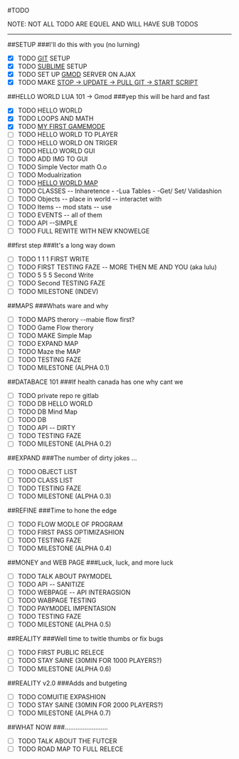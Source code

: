 #TODO

NOTE: NOT ALL TODO ARE EQUEL AND WILL HAVE SUB TODOS
***

##SETUP
###I'll do this with you (no lurning)
- [x] TODO [GIT](https://desktop.github.com/) SETUP
- [x] TODO [SUBLIME](https://www.sublimetext.com/) SETUP
- [x] TODO SET UP [GMOD](http://wiki.garrysmod.com/page/Linux_Dedicated_Server_Hosting) SERVER ON AJAX 
- [x] TODO MAKE [STOP -> UPDATE -> PULL GIT -> START SCRIPT](http://www.freeos.com/guides/lsst/ch02sec01.html)

##HELLO WORLD LUA 101 -> Gmod
###yep this will be hard and fast
- [x] TODO HELLO WORLD
- [x] TODO LOOPS AND MATH
- [x] TODO [MY FIRST GAMEMODE](https://wiki.garrysmod.com/page/Gamemode_Creation)
- [ ] TODO HELLO WORLD TO PLAYER
- [ ] TODO HELLO WORLD ON TRIGER
- [ ] TODO HELLO WORLD GUI
- [ ] TODO ADD IMG TO GUI
- [ ] TODO Simple Vector math O.o
- [ ] TODO Modualrization
- [ ] TODO [HELLO WORLD MAP](https://developer.valvesoftware.com/wiki/Your_First_Map)
- [ ] TODO CLASSES -- Inharetence
		- -Lua Tables
		- -Get/ Set/ Validashion
- [ ] TODO Objects -- place in world -- interactet with
- [ ] TODO Items -- mod stats -- use
- [ ] TODO EVENTS -- all of them
- [ ] TODO API --SIMPLE
- [ ] TODO FULL REWITE WITH NEW KNOWELGE

##first step
###It's a long way down
- [ ] TODO 1 1 1 FIRST WRITE
- [ ] TODO FIRST TESTING FAZE -- MORE THEN ME AND YOU (aka lulu) 
- [ ] TODO 5 5 5 Second Write
- [ ] TODO Second TESTING FAZE
- [ ] TODO MILESTONE (INDEV)

##MAPS
###Whats ware and why
- [ ] TODO MAPS therory --mabie flow first?
- [ ] TODO Game Flow therory
- [ ] TODO MAKE Simple Map
- [ ] TODO EXPAND MAP
- [ ] TODO Maze the MAP
- [ ] TODO TESTING FAZE
- [ ] TODO MILESTONE (ALPHA 0.1)

##DATABACE 101
###If health canada has one why cant we
- [ ] TODO private repo re gitlab
- [ ] TODO DB HELLO WORLD
- [ ] TODO DB Mind Map
- [ ] TODO DB
- [ ] TODO API -- DIRTY
- [ ] TODO TESTING FAZE
- [ ] TODO MILESTONE (ALPHA 0.2)

##EXPAND
###The number of dirty jokes ...
- [ ] TODO OBJECT LIST
- [ ] TODO CLASS LIST
- [ ] TODO TESTING FAZE
- [ ] TODO MILESTONE (ALPHA 0.3)

##REFINE
###Time to hone the edge
- [ ] TODO FLOW MODLE OF PROGRAM
- [ ] TODO FIRST PASS OPTIMIZASHION
- [ ] TODO TESTING FAZE
- [ ] TODO MILESTONE (ALPHA 0.4)

##MONEY and WEB PAGE
###Luck, luck, and more luck
- [ ] TODO TALK ABOUT PAYMODEL
- [ ] TODO API -- SANITIZE
- [ ] TODO WEBPAGE -- API INTERAGSION
- [ ] TODO WABPAGE TESTING
- [ ] TODO PAYMODEL IMPENTASION
- [ ] TODO TESTING FAZE
- [ ] TODO MILESTONE (ALPHA 0.5)

##REALITY
###Well time to twitle thumbs or fix bugs
- [ ] TODO FIRST PUBLIC RELECE
- [ ] TODO STAY SAINE (30MIN FOR 1000 PLAYERS?)
- [ ] TODO MILESTONE (ALPHA 0.6)

##REALITY v2.0
###Adds and butgeting
- [ ] TODO COMUITIE EXPASHION
- [ ] TODO STAY SAINE (30MIN FOR 2000 PLAYERS?)
- [ ] TODO MILESTONE (ALPHA 0.7)

##WHAT NOW
###........................
- [ ] TODO TALK ABOUT THE FUTCER
- [ ] TODO ROAD MAP TO FULL RELECE
